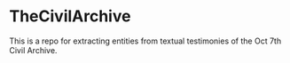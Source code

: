 # TheCivilArchive
This is a repo for extracting entities from textual testimonies of the Oct 7th Civil Archive. 
